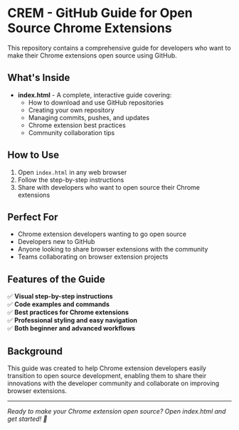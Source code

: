 # CREM - GitHub Guide for Open Source Chrome Extensions

This repository contains a comprehensive guide for developers who want to make their Chrome extensions open source using GitHub.

## What's Inside

- **index.html** - A complete, interactive guide covering:
  - How to download and use GitHub repositories
  - Creating your own repository
  - Managing commits, pushes, and updates
  - Chrome extension best practices
  - Community collaboration tips

## How to Use

1. Open `index.html` in any web browser
2. Follow the step-by-step instructions
3. Share with developers who want to open source their Chrome extensions

## Perfect For

- Chrome extension developers wanting to go open source
- Developers new to GitHub
- Anyone looking to share browser extensions with the community
- Teams collaborating on browser extension projects

## Features of the Guide

✅ **Visual step-by-step instructions**  
✅ **Code examples and commands**  
✅ **Best practices for Chrome extensions**  
✅ **Professional styling and easy navigation**  
✅ **Both beginner and advanced workflows**  

## Background

This guide was created to help Chrome extension developers easily transition to open source development, enabling them to share their innovations with the developer community and collaborate on improving browser extensions.

---

*Ready to make your Chrome extension open source? Open index.html and get started! 🚀*